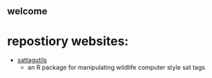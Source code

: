 ## welcome

# repostiory websites:
- [sattagutils](williamcioffi.github.io/sattagutils)
	- an R package for manipulating wildlife computer style sat tags
